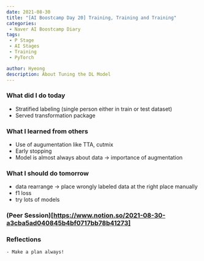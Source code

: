 ```yaml
---
date: 2021-08-30
title: "[AI Boostcamp Day 20] Training, Training and Training"
categories: 
 - Naver AI Boostcamp Diary
tags:
 - P Stage
 - AI Stages
 - Training
 - PyTorch

author: Hyeong
description: About Tuning the DL Model
---
```

### What did I do today
 - Stratified labeling (single person either in train or test dataset)
 - Served transformation package

### What I learned from others
 - Use of augumentation like TTA, cutmix
 - Early stopping
 - Model is almost always about data -> importance of augmentation

### What I should do tomorrow
 - data rearrange -> place wrongly labeled data at the right place manually
 - f1 loss
 - try lots of models

### (Peer Session)[https://www.notion.so/2021-08-30-a3cba5ad040845b4bf0717bb78b41273]

### Reflections
    - Make a plan always!


